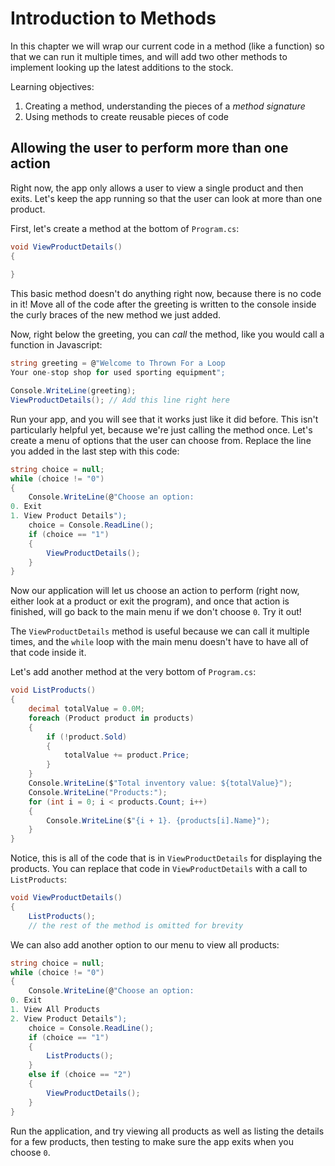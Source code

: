 # Introduction to Methods
In this chapter we will wrap our current code in a method (like a function) so that we can run it multiple times, and will add two other methods to implement looking up the latest additions to the stock. 

Learning objectives: 

1. Creating a method, understanding the pieces of a  _method signature_
1. Using methods to create reusable pieces of code

## Allowing the user to perform more than one action
Right now, the app only allows a user to view a single product and then exits. Let's keep the app running so that the user can look at more than one product. 

First, let's create a method at the bottom of `Program.cs`:
``` csharp
void ViewProductDetails()
{
    
}
```
This basic method doesn't do anything right now, because there is no code in it! Move all of the code after the greeting is written to the console inside the curly braces of the new method we just added. 

Now, right below the greeting, you can _call_ the method, like you would call a function in Javascript:
```csharp
string greeting = @"Welcome to Thrown For a Loop
Your one-stop shop for used sporting equipment";

Console.WriteLine(greeting);
ViewProductDetails(); // Add this line right here
```
Run your app, and you will see that it works just like it did before. This isn't particularly helpful yet, because we're just calling the method once. Let's create a menu of options that the user can choose from. Replace the line you added in the last step with this code:
``` csharp
string choice = null;
while (choice != "0")
{
    Console.WriteLine(@"Choose an option:
0. Exit
1. View Product Details");
    choice = Console.ReadLine();
    if (choice == "1")
    {
        ViewProductDetails();
    }
}
```
Now our application will let us choose an action to perform (right now, either look at a product or exit the program), and once that action is finished, will go back to the main menu if we don't choose `0`. Try it out!

The `ViewProductDetails` method is useful because we can call it multiple times, and the `while` loop with the main menu doesn't have to have all of that code inside it. 

Let's add another method at the very bottom of `Program.cs`:
```csharp
void ListProducts()
{
    decimal totalValue = 0.0M;
    foreach (Product product in products)
    {
        if (!product.Sold)
        {
            totalValue += product.Price;
        }
    }
    Console.WriteLine($"Total inventory value: ${totalValue}");
    Console.WriteLine("Products:");
    for (int i = 0; i < products.Count; i++)
    {
        Console.WriteLine($"{i + 1}. {products[i].Name}");
    }
}
```

Notice, this is all of the code that is in `ViewProductDetails` for displaying the products. You can replace that code in `ViewProductDetails` with a call to `ListProducts`:

```csharp
void ViewProductDetails()
{
    ListProducts(); 
    // the rest of the method is omitted for brevity
```
We can also add another option to our menu to view all products:
``` csharp
string choice = null;
while (choice != "0")
{
    Console.WriteLine(@"Choose an option:
0. Exit
1. View All Products
2. View Product Details");
    choice = Console.ReadLine();
    if (choice == "1")
    {
        ListProducts();
    }
    else if (choice == "2")
    {
        ViewProductDetails();
    }
}
```
Run the application, and try viewing all products as well as listing the details for a few products, then testing to make sure the app exits when you choose `0`.

